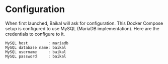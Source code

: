 # Configuration
When first launched, Baikal will ask for configuration.  This Docker Compose
setup is configured to use MySQL (MariaDB implementation).  Here are the
credentials to configure to it.

```
MySQL host         : mariadb
MySQL database name: baikal
MySQL username     : baikal
MySQL password     : baikal
```
